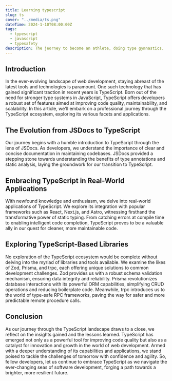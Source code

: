 ```yaml
---
title: Learning typescript
slug: ts
cover: "../media/ts.png"
dateTime: 2024-1-10T08:00:00Z
tags:
  - typescript
  - javascript
  - typesafety
description: The jeorney to become an athlete, doing type gymnastics.
---
```


## Introduction

In the ever-evolving landscape of web development, staying abreast of the latest tools and technologies is paramount. One such technology that has gained significant traction in recent years is TypeScript. Born out of the need for stronger type systems in JavaScript, TypeScript offers developers a robust set of features aimed at improving code quality, maintainability, and scalability. In this article, we'll embark on a professional journey through the TypeScript ecosystem, exploring its various facets and applications.

## The Evolution from JSDocs to TypeScript

Our journey begins with a humble introduction to TypeScript through the lens of JSDocs. As developers, we understand the importance of clear and concise documentation in maintaining codebases. JSDocs provided a stepping stone towards understanding the benefits of type annotations and static analysis, laying the groundwork for our transition to TypeScript.

## Embracing TypeScript in Real-World Applications

With newfound knowledge and enthusiasm, we delve into real-world applications of TypeScript. We explore its integration with popular frameworks such as React, Next.js, and Astro, witnessing firsthand the transformative power of static typing. From catching errors at compile time to enabling intelligent code completion, TypeScript proves to be a valuable ally in our quest for cleaner, more maintainable code.

## Exploring TypeScript-Based Libraries

No exploration of the TypeScript ecosystem would be complete without delving into the myriad of libraries and tools available. We examine the likes of Zod, Prisma, and trpc, each offering unique solutions to common development challenges. Zod provides us with a robust schema validation mechanism, ensuring data integrity and reliability. Prisma revolutionizes database interactions with its powerful ORM capabilities, simplifying CRUD operations and reducing boilerplate code. Meanwhile, trpc introduces us to the world of type-safe RPC frameworks, paving the way for safer and more predictable remote procedure calls.

## Conclusion

As our journey through the TypeScript landscape draws to a close, we reflect on the insights gained and the lessons learned. TypeScript has emerged not only as a powerful tool for improving code quality but also as a catalyst for innovation and growth in the world of web development. Armed with a deeper understanding of its capabilities and applications, we stand poised to tackle the challenges of tomorrow with confidence and agility. So, fellow developers, let us continue to embrace TypeScript as we navigate the ever-changing seas of software development, forging a path towards a brighter, more resilient future.
